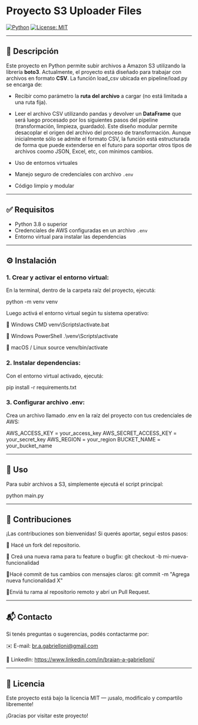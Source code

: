 # Proyecto S3 Uploader Files

[![Python](https://img.shields.io/badge/python-3.8+-blue.svg)](https://www.python.org/downloads/)
[![License: MIT](https://img.shields.io/badge/License-MIT-green.svg)](LICENSE)

---

## 📌 Descripción

Este proyecto en Python permite subir archivos a Amazon S3 utilizando la librería **boto3**. 
Actualmente, el proyecto está diseñado para trabajar con archivos en formato **CSV**. 
La función load_csv ubicada en pipeline/load.py se encarga de: 
- Recibir como parámetro la **ruta del archivo** a cargar (no está limitada a una ruta fija).
- Leer el archivo CSV utilizando pandas y devolver un **DataFrame** que será luego procesado 
  por los siguientes pasos del pipeline (transformación, limpieza, guardado). 
  Este diseño modular permite desacoplar el origen del archivo del proceso de transformación. 
  Aunque inicialmente sólo se admite el formato CSV, la función está estructurada de forma que
  puede extenderse en el futuro para soportar otros tipos de archivos coomo JSON, Excel, etc,
  con mínimos cambios.

- Uso de entornos virtuales
- Manejo seguro de credenciales con archivo `.env`
- Código limpio y modular

---

## ✅ Requisitos

- Python 3.8 o superior  
- Credenciales de AWS configuradas en un archivo `.env`  
- Entorno virtual para instalar las dependencias  

---

## ⚙️ Instalación

### 1. Crear y activar el entorno virtual:

En la terminal, dentro de la carpeta raíz del proyecto, ejecutá:

python -m venv venv

Luego activá el entorno virtual según tu sistema operativo:

🔹 Windows CMD
venv\Scripts\activate.bat

🔹 Windows PowerShell
.\venv\Scripts\activate

🔹 macOS / Linux
source venv/bin/activate

### 2. Instalar dependencias:

Con el entorno virtual activado, ejecutá:

pip install -r requirements.txt

### 3. Configurar archivo .env:

Crea un archivo llamado .env en la raíz del proyecto con tus credenciales de AWS:

AWS_ACCESS_KEY = your_access_key
AWS_SECRET_ACCESS_KEY = your_secret_key
AWS_REGION = your_region
BUCKET_NAME = your_bucket_name

---

## 🚀 Uso

Para subir archivos a S3, simplemente ejecutá el script principal:

python main.py

---

## 🤝 Contribuciones

¡Las contribuciones son bienvenidas!
Si querés aportar, seguí estos pasos:

🔹 Hacé un fork del repositorio.

🔹 Creá una nueva rama para tu feature o bugfix:
    git checkout -b mi-nueva-funcionalidad
    
🔹Hacé commit de tus cambios con mensajes claros:
    git commit -m "Agrega nueva funcionalidad X"
    
🔹Enviá tu rama al repositorio remoto y abrí un Pull Request.

---

## 📬 Contacto

Si tenés preguntas o sugerencias, podés contactarme por:

✉️ E-mail: br.a.gabrielloni@gmail.com

🔗 LinkedIn: https://www.linkedin.com/in/braian-a-gabrielloni/

---

## 📝 Licencia

Este proyecto está bajo la licencia MIT — ¡usalo, modificalo y compartilo libremente!

¡Gracias por visitar este proyecto! 

